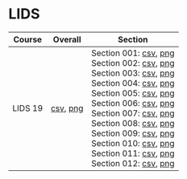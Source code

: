 # LIDS

| Course | Overall | Section |
| ------ | ------- | ------- |
| LIDS 19 | [csv](https://github.com/UCSD-Historical-Enrollment-Data/2025Spring/blob/main/overall/LIDS%2019.csv), [png](https://raw.githubusercontent.com/UCSD-Historical-Enrollment-Data/2025Spring/main/plot_overall/LIDS%2019.png) | Section 001: [csv](https://github.com/UCSD-Historical-Enrollment-Data/2025Spring/blob/main/section/LIDS%2019_001.csv), [png](https://raw.githubusercontent.com/UCSD-Historical-Enrollment-Data/2025Spring/main/plot_section/LIDS%2019_001.png)<br>Section 002: [csv](https://github.com/UCSD-Historical-Enrollment-Data/2025Spring/blob/main/section/LIDS%2019_002.csv), [png](https://raw.githubusercontent.com/UCSD-Historical-Enrollment-Data/2025Spring/main/plot_section/LIDS%2019_002.png)<br>Section 003: [csv](https://github.com/UCSD-Historical-Enrollment-Data/2025Spring/blob/main/section/LIDS%2019_003.csv), [png](https://raw.githubusercontent.com/UCSD-Historical-Enrollment-Data/2025Spring/main/plot_section/LIDS%2019_003.png)<br>Section 004: [csv](https://github.com/UCSD-Historical-Enrollment-Data/2025Spring/blob/main/section/LIDS%2019_004.csv), [png](https://raw.githubusercontent.com/UCSD-Historical-Enrollment-Data/2025Spring/main/plot_section/LIDS%2019_004.png)<br>Section 005: [csv](https://github.com/UCSD-Historical-Enrollment-Data/2025Spring/blob/main/section/LIDS%2019_005.csv), [png](https://raw.githubusercontent.com/UCSD-Historical-Enrollment-Data/2025Spring/main/plot_section/LIDS%2019_005.png)<br>Section 006: [csv](https://github.com/UCSD-Historical-Enrollment-Data/2025Spring/blob/main/section/LIDS%2019_006.csv), [png](https://raw.githubusercontent.com/UCSD-Historical-Enrollment-Data/2025Spring/main/plot_section/LIDS%2019_006.png)<br>Section 007: [csv](https://github.com/UCSD-Historical-Enrollment-Data/2025Spring/blob/main/section/LIDS%2019_007.csv), [png](https://raw.githubusercontent.com/UCSD-Historical-Enrollment-Data/2025Spring/main/plot_section/LIDS%2019_007.png)<br>Section 008: [csv](https://github.com/UCSD-Historical-Enrollment-Data/2025Spring/blob/main/section/LIDS%2019_008.csv), [png](https://raw.githubusercontent.com/UCSD-Historical-Enrollment-Data/2025Spring/main/plot_section/LIDS%2019_008.png)<br>Section 009: [csv](https://github.com/UCSD-Historical-Enrollment-Data/2025Spring/blob/main/section/LIDS%2019_009.csv), [png](https://raw.githubusercontent.com/UCSD-Historical-Enrollment-Data/2025Spring/main/plot_section/LIDS%2019_009.png)<br>Section 010: [csv](https://github.com/UCSD-Historical-Enrollment-Data/2025Spring/blob/main/section/LIDS%2019_010.csv), [png](https://raw.githubusercontent.com/UCSD-Historical-Enrollment-Data/2025Spring/main/plot_section/LIDS%2019_010.png)<br>Section 011: [csv](https://github.com/UCSD-Historical-Enrollment-Data/2025Spring/blob/main/section/LIDS%2019_011.csv), [png](https://raw.githubusercontent.com/UCSD-Historical-Enrollment-Data/2025Spring/main/plot_section/LIDS%2019_011.png)<br>Section 012: [csv](https://github.com/UCSD-Historical-Enrollment-Data/2025Spring/blob/main/section/LIDS%2019_012.csv), [png](https://raw.githubusercontent.com/UCSD-Historical-Enrollment-Data/2025Spring/main/plot_section/LIDS%2019_012.png) |
